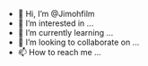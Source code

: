 - 👋 Hi, I’m @Jimohfilm
- 👀 I’m interested in ...
- 🌱 I’m currently learning ...
- 💞️ I’m looking to collaborate on ...
- 📫 How to reach me ...

<!---
Jimohfilm/Jimohfilm is a ✨ special ✨ repository because its `README.md` (this file) appears on your GitHub profile.
You can click the Preview link to take a look at your changes.
--->
